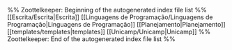 %% Zoottelkeeper: Beginning of the autogenerated index file list  %%
 [[Escrita/Escrita|Escrita]]
 [[Linguagens de Programação/Linguagens de Programação|Linguagens de Programação]]
 [[Planejamento|Planejamento]]
 [[templates/templates|templates]]
 [[Unicamp/Unicamp|Unicamp]]
%% Zoottelkeeper: End of the autogenerated index file list  %%
